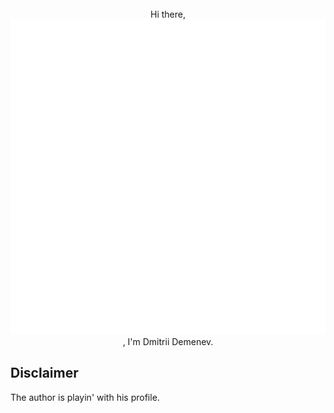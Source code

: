 <!-- markdownlint-disable -->
<div align="center">
	<br>
    <span>Hi there, </span><img src="header.svg" alt="Hello"><span>, I'm Dmitrii Demenev.</span>
	<br>
</div>

## Disclaimer

The author is playin' with his profile.
